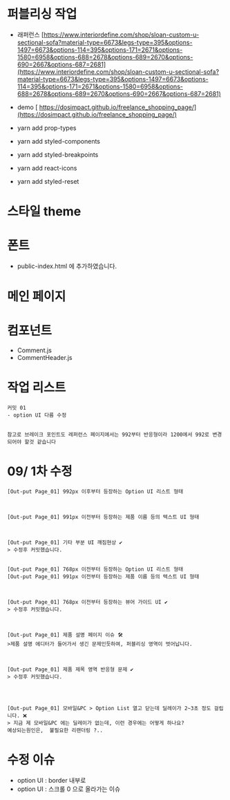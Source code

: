 # 퍼블리싱 작업

- 래퍼런스
  [https://www.interiordefine.com/shop/sloan-custom-u-sectional-sofa?material-type=6673&legs-type=395&options-1497=6673&options-114=395&options-171=2671&options-1580=6958&options-688=2678&options-689=2670&options-690=2667&options-687=2681](https://www.interiordefine.com/shop/sloan-custom-u-sectional-sofa?material-type=6673&legs-type=395&options-1497=6673&options-114=395&options-171=2671&options-1580=6958&options-688=2678&options-689=2670&options-690=2667&options-687=2681)

- demo
  [ https://dosimpact.github.io/freelance_shopping_page/](https://dosimpact.github.io/freelance_shopping_page/)

- yarn add prop-types
- yarn add styled-components
- yarn add styled-breakpoints
- yarn add react-icons
- yarn add styled-reset

# 스타일 theme

# 폰트

- public-index.html 에 추가하였습니다.

# 메인 페이지

# 컴포넌트

- Comment.js
- CommentHeader.js

# 작업 리스트

```
커밋 01
- option UI 다름 수정


```

```
참고로 브레이크 포인트도 레퍼런스 페이지에서는 992부터 반응형이라 1200에서 992로 변경되어야 할것 같습니다

```

# 09/ 1차 수정

```
[Out-put Page_01] 992px 이후부터 등장하는 Option UI 리스트 형태



[Out-put Page_01] 991px 이전부터 등장하는 제품 이름 등의 텍스트 UI 형태



[Out-put Page_01] 기타 부분 UI 깨짐현상 ✔
> 수정후 커밋했습니다.


[Out-put Page_01] 768px 이전부터 등장하는 Option UI 리스트 형태
[Out-put Page_01] 991px 이전부터 등장하는 제품 이름 등의 텍스트 UI 형태



[Out-put Page_01] 768px 이전부터 등장하는 뷰어 가이드 UI ✔
> 수정후 커밋했습니다.



[Out-put Page_01] 제품 설명 페이지 이슈 🛠
>제품 설명 에디터가 들어가서 생긴 문제인듯하여, 퍼블리싱 영역이 벗어납니다.



[Out-put Page_01] 제품 제목 영역 반응형 문제 ✔
> 수정후 커밋했습니다.




[Out-put Page_01] 모바일&PC > Option List 열고 닫는데 딜레이가 2~3초 정도 걸립니다. ❌
> 지금 제 모바일&PC 에는 딜레이가 없는데, 이런 경우에는 어떻게 하나요?
예상되는원인은,  불필요한 리랜더링 ?..

```

# 수정 이슈

- option UI : border 내부로
- option UI : 스크롤 0 으로 올라가는 이슈

